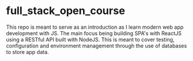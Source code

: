 # full_stack_open_course
This repo is meant to serve as an introduction as I learn modern web app development with JS. The main focus being building SPA's with ReactJS using a RESTful API built with NodeJS. This is meant to cover testing, configuration and environment management through the use of databases to store app data.
